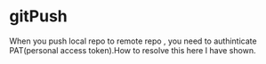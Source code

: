 # gitPush
When you push local repo to remote repo , you need to authinticate PAT(personal access token).How to resolve this here I have shown.
